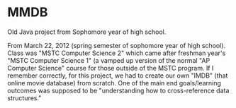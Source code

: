 # MMDB
Old Java project from Sophomore year of high school.

From March 22, 2012 (spring semester of sophomore year of high school). Class was "MSTC Computer Science 2" which came after freshman year's "MSTC Computer Science 1" (a vamped up version of the normal "AP Computer Science" course for those outside of the MSTC program. If I remember correctly, for this project, we had to create our own "IMDB" (that online movie database) from scratch. One of the main end goals/learning outcomes was supposed to be "understanding how to cross-reference data structures."
